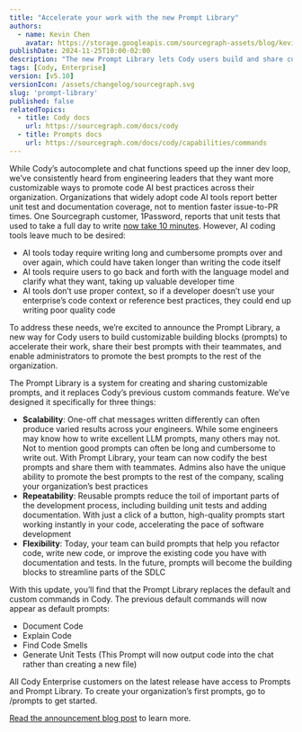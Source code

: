 ```yaml
---
title: "Accelerate your work with the new Prompt Library"
authors:
  - name: Kevin Chen
    avatar: https://storage.googleapis.com/sourcegraph-assets/blog/kevin_avatar.jpeg
publishDate: 2024-11-25T10:00-02:00
description: "The new Prompt Library lets Cody users build and share custom prompts, accelerating your everyday work with reusable building blocks."
tags: [Cody, Enterprise]
version: [v5.10]
versionIcon: /assets/changelog/sourcegraph.svg
slug: 'prompt-library'
published: false
relatedTopics:
  - title: Cody docs
    url: https://sourcegraph.com/docs/cody
  - title: Prompts docs
    url: https://sourcegraph.com/docs/cody/capabilities/commands
---
```


While Cody’s autocomplete and chat functions speed up the inner dev loop, we’ve consistently heard from engineering leaders that they want more customizable ways to promote code AI best practices across their organization. Organizations that widely adopt code AI tools report better unit test and documentation coverage, not to mention faster issue-to-PR times. One Sourcegraph customer, 1Password, reports that unit tests that used to take a full day to write [now take 10 minutes](https://sourcegraph.com/case-studies/1password-increases-productivity-in-a-distributed-codebase). However, AI coding tools leave much to be desired:

- AI tools today require writing long and cumbersome prompts over and over again, which could have taken longer than writing the code itself
- AI tools require users to go back and forth with the language model and clarify what they want, taking up valuable developer time
- AI tools don’t use proper context, so if a developer doesn’t use your enterprise’s code context or reference best practices, they could end up writing poor quality code

To address these needs, we’re excited to announce the Prompt Library, a new way for Cody users to build customizable building blocks (prompts) to accelerate their work, share their best prompts with their teammates, and enable administrators to promote the best prompts to the rest of the organization.

The Prompt Library is a system for creating and sharing customizable prompts, and it replaces Cody’s previous custom commands feature. We’ve designed it specifically for three things:

- **Scalability**: One-off chat messages written differently can often produce varied results across your engineers. While some engineers may know how to write excellent LLM prompts, many others may not. Not to mention good prompts can often be long and cumbersome to write out. With Prompt Library, your team can now codify the best prompts and share them with teammates. Admins also have the unique ability to promote the best prompts to the rest of the company, scaling your organization’s best practices
- **Repeatability**: Reusable prompts reduce the toil of important parts of the development process, including building unit tests and adding documentation. With just a click of a button, high-quality prompts start working instantly in your code, accelerating the pace of software development
- **Flexibility**: Today, your team can build prompts that help you refactor code, write new code, or improve the existing code you have with documentation and tests. In the future, prompts will become the building blocks to streamline parts of the SDLC

With this update, you’ll find that the Prompt Library replaces the default and custom commands in Cody. The previous default commands will now appear as default prompts:

- Document Code
- Explain Code
- Find Code Smells
- Generate Unit Tests (This Prompt will now output code into the chat rather than creating a new file)

All Cody Enterprise customers on the latest release have access to Prompts and Prompt Library. To create your organization’s first prompts, go to /prompts to get started.

[Read the announcement blog post](https://sourcegraph.com/blog/announcing-prompt-library) to learn more.